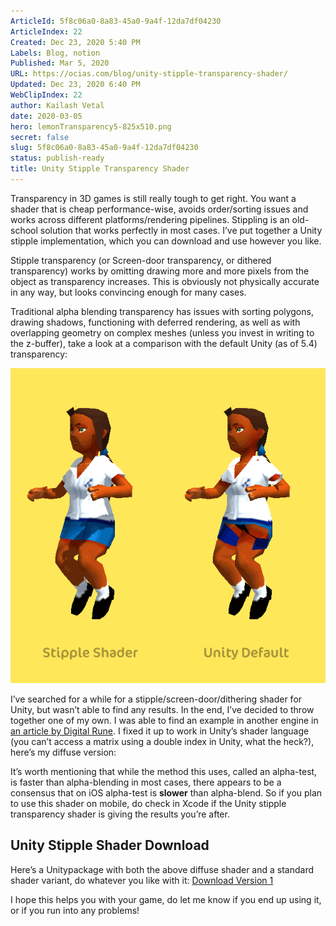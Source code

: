 ```yaml
---
ArticleId: 5f8c06a0-8a83-45a0-9a4f-12da7df04230
ArticleIndex: 22
Created: Dec 23, 2020 5:40 PM
Labels: Blog, notion
Published: Mar 5, 2020
URL: https://ocias.com/blog/unity-stipple-transparency-shader/
Updated: Dec 23, 2020 6:40 PM
WebClipIndex: 22
author: Kailash Vetal
date: 2020-03-05
hero: lemonTransparency5-825x510.png
secret: false
slug: 5f8c06a0-8a83-45a0-9a4f-12da7df04230
status: publish-ready
title: Unity Stipple Transparency Shader
---
```

Transparency in 3D games is still really tough to get right. You want a shader that is cheap performance-wise, avoids order/sorting issues and works across different platforms/rendering pipelines. Stippling is an old-school solution that works perfectly in most cases. I’ve put together a Unity stipple implementation, which you can download and use however you like.

Stipple transparency (or Screen-door transparency, or dithered transparency) works by omitting drawing more and more pixels from the object as transparency increases. This is obviously not physically accurate in any way, but looks convincing enough for many cases.

Traditional alpha blending transparency has issues with sorting polygons, drawing shadows, functioning with deferred rendering, as well as with overlapping geometry on complex meshes (unless you invest in writing to the z-buffer), take a look at a comparison with the default Unity (as of 5.4) transparency:

![22%20d6b3b51122df46a9bbcb7a45fad62408/UnityIssues-1.gif](22%20d6b3b51122df46a9bbcb7a45fad62408/UnityIssues-1.gif)

I’ve searched for a while for a stipple/screen-door/dithering shader for Unity, but wasn’t able to find any results. In the end, I’ve decided to throw together one of my own. I was able to find an example in another engine in [an article by Digital Rune](https://www.digitalrune.com/Blog/Post/1743/Screen-Door-Transparency). I fixed it up to work in Unity’s shader language (you can’t access a matrix using a double index in Unity, what the heck?), here’s my diffuse version:

It’s worth mentioning that while the method this uses, called an alpha-test, is faster than alpha-blending in most cases, there appears to be a consensus that on iOS alpha-test is **slower** than alpha-blend. So if you plan to use this shader on mobile, do check in Xcode if the Unity stipple transparency shader is giving the results you’re after.

## Unity Stipple Shader Download

Here’s a Unitypackage with both the above diffuse shader and a standard shader variant, do whatever you like with it: [Download Version 1](https://ocias.com/blog/wp-content/uploads/2016/06/OciasStippleShadersV1.unitypackage)

I hope this helps you with your game, do let me know if you end up using it, or if you run into any problems!
